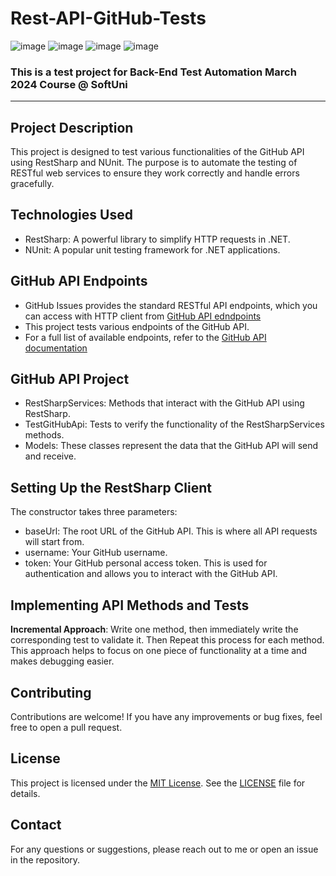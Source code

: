 # Rest-API-GitHub-Tests
![image](https://img.shields.io/badge/C%23-239120?style=for-the-badge&logo=csharp&logoColor=white)
![image](https://img.shields.io/badge/.NET-512BD4?style=for-the-badge&logo=dotnet&logoColor=white)
![image](https://img.shields.io/badge/Visual_Studio-5C2D91?style=for-the-badge&logo=visual%20studio&logoColor=white)
![image](https://img.shields.io/badge/GitHub-100000?style=for-the-badge&logo=github&logoColor=white)
### This is a test project for Back-End Test Automation March 2024 Course @ SoftUni
---
## Project Description
This project is designed to test various functionalities of the GitHub API using RestSharp and NUnit. The purpose is to automate the testing of RESTful web services to ensure they work correctly and handle errors gracefully.

## Technologies Used
- RestSharp: A powerful library to simplify HTTP requests in .NET.
- NUnit: A popular unit testing framework for .NET applications.

## GitHub API Endpoints
- GitHub Issues provides the standard RESTful API endpoints, which you can access with HTTP client from [GitHub API edndpoints](https://api.github.com)
- This project tests various endpoints of the GitHub API.
- For a full list of available endpoints, refer to the [GitHub API documentation](https://docs.github.com/en/rest)

## GitHub API Project 
- RestSharpServices: Methods that interact with the GitHub API using RestSharp.
- TestGitHubApi: Tests to verify the functionality of the RestSharpServices methods.
- Models: These classes represent the data that the GitHub API will send and receive.

## Setting Up the RestSharp Client
The constructor takes three parameters:
- baseUrl: The root URL of the GitHub API. This is where all API requests will start from.
- username: Your GitHub username.
- token: Your GitHub personal access token. This is used for authentication and allows you to interact with the GitHub API.

## Implementing API Methods and Tests
 **Incremental Approach**: Write one method, then immediately write the corresponding test to validate it. Then Repeat this process for each method. This approach helps to focus on one piece of functionality at a time and makes debugging easier.

## Contributing
Contributions are welcome! If you have any improvements or bug fixes, feel free to open a pull request.

## License
This project is licensed under the [MIT License](LICENSE). See the [LICENSE](LICENSE) file for details.

## Contact
For any questions or suggestions, please reach out to me or open an issue in the repository.

